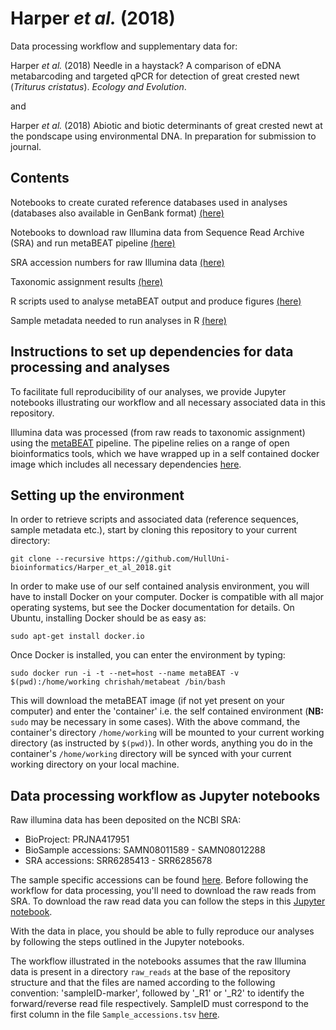# Harper *et al.* (2018)

Data processing workflow and supplementary data for:

Harper *et al.* (2018) Needle in a haystack? A comparison of eDNA metabarcoding and targeted qPCR for detection of great crested newt (*Triturus cristatus*). *Ecology and Evolution*.

and

Harper *et al.* (2018) Abiotic and biotic determinants of great crested newt at the pondscape using environmental DNA. In preparation for submission to journal.


## Contents

Notebooks to create curated reference databases used in analyses (databases also available in GenBank format) [(here)](https://github.com/HullUni-bioinformatics/Harper_et_al_2018/tree/master/Reference%20databases)

Notebooks to download raw Illumina data from Sequence Read Archive (SRA) and run metaBEAT pipeline [(here)](https://github.com/HullUni-bioinformatics/Harper_et_al_2018/blob/master/Jupyter%20notebooks/)

SRA accession numbers for raw Illumina data [(here)](https://github.com/HullUni-bioinformatics/Harper_et_al_2018/blob/master/Data/Sample_accessions.tsv)

Taxonomic assignment results [(here)](https://github.com/HullUni-bioinformatics/Harper_et_al_2018/tree/master/Data/Taxonomic_Assignment_Results)

R scripts used to analyse metaBEAT output and produce figures [(here)](https://github.com/HullUni-bioinformatics/Harper_et_al_2018/tree/master/R%20scripts)

Sample metadata needed to run analyses in R [(here)](https://github.com/HullUni-bioinformatics/Harper_et_al_2018/tree/master/Data/Sample_Metadata)


## Instructions to set up dependencies for data processing and analyses

To facilitate full reproducibility of our analyses, we provide Jupyter notebooks illustrating our workflow and all necessary associated data in this repository.

Illumina data was processed (from raw reads to taxonomic assignment) using the [metaBEAT](https://github.com/HullUni-bioinformatics/metaBEAT) pipeline. The pipeline relies on a range of open bioinformatics tools, which we have wrapped up in a self contained docker image which includes all necessary dependencies [here](https://hub.docker.com/r/chrishah/metabeat/).


## Setting up the environment

In order to retrieve scripts and associated data (reference sequences, sample metadata etc.), start by cloning this repository to your current directory:

```
git clone --recursive https://github.com/HullUni-bioinformatics/Harper_et_al_2018.git
```

In order to make use of our self contained analysis environment, you will have to install Docker on your computer. Docker is compatible with all major operating systems, but see the Docker documentation for details. On Ubuntu, installing Docker should be as easy as:

```
sudo apt-get install docker.io
```

Once Docker is installed, you can enter the environment by typing:

```
sudo docker run -i -t --net=host --name metaBEAT -v $(pwd):/home/working chrishah/metabeat /bin/bash
```

This will download the metaBEAT image (if not yet present on your computer) and enter the 'container' i.e. the self contained environment (**NB:** ```sudo``` may be necessary in some cases). With the above command, the container's directory ```/home/working``` will be mounted to your current working directory (as instructed by ```$(pwd)```). In other words, anything you do in the container's ```/home/working``` directory will be synced with your current working directory on your local machine.


## Data processing workflow as Jupyter notebooks

Raw illumina data has been deposited on the NCBI SRA:
- BioProject: PRJNA417951
- BioSample accessions: SAMN08011589 - SAMN08012288
- SRA accessions: SRR6285413 - SRR6285678

The sample specific accessions can be found [here](https://github.com/HullUni-bioinformatics/Harper_et_al_2018/blob/master/Data/Sample_accessions.tsv). Before following the workflow for data processing, you'll need to download the raw reads from SRA. To download the raw read data you can follow the steps in this [Jupyter notebook](https://github.com/HullUni-bioinformatics/Harper_et_al_2018/blob/master/Jupyter%20notebooks/How_to_download_from_SRA.ipynb).

With the data in place, you should be able to fully reproduce our analyses by following the steps outlined in the Jupyter notebooks.

The workflow illustrated in the notebooks assumes that the raw Illumina data is present in a directory ```raw_reads``` at the base of the repository structure and that the files are named according to the following convention: 'sampleID-marker', followed by '_R1' or '_R2' to identify the forward/reverse read file respectively. SampleID must correspond to the first column in the file ```Sample_accessions.tsv``` [here](https://github.com/HullUni-bioinformatics/Harper_et_al_2018/blob/master/Data/Sample_accessions.tsv).
